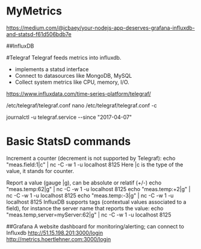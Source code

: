# MyMetrics

https://medium.com/@jcbaey/your-nodejs-app-deserves-grafana-influxdb-and-statsd-f61d506bdb7e


##InfluxDB

#Telegraf
Telegraf feeds metrics into influxdb.
- implements a statsd interface
- Connect to datasources like MongoDB, MySQL 
- Collect system metrics like CPU, memory, I/O.

https://www.influxdata.com/time-series-platform/telegraf/

/etc/telegraf/telegraf.conf
nano /etc/telegraf/telegraf.conf -c

journalctl -u telegraf.service --since "2017-04-07"


# Basic StatsD commands

Increment a counter (decrement is not supported by Telegraf):
echo "meas.field:1|c" | nc -C -w 1 -u localhost 8125
Here |c is the type of the value, it stands for counter.

Report a value (gauge |g), can be absolute or relatif (+/-)
echo "meas.temp:62|g" | nc -C -w 1 -u localhost 8125
echo "meas.temp:+2|g" | nc -C -w 1 -u localhost 8125
echo "meas.temp:-3|g" | nc -C -w 1 -u localhost 8125
InfluxDB supports tags (contextual values associated to a field), for instance the server name that reports the value:
echo "meas.temp,server=myServer:62|g" | nc -C -w 1 -u localhost 8125


##Grafana
A website dashboard for monitoring/alerting; can connect to Influxdb
http://51.15.198.201:3000/login
http://metrics.hoertlehner.com:3000/login



